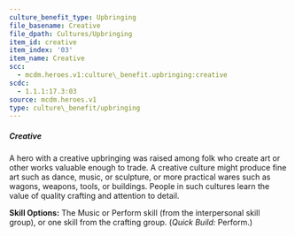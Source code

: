 ```yaml
---
culture_benefit_type: Upbringing
file_basename: Creative
file_dpath: Cultures/Upbringing
item_id: creative
item_index: '03'
item_name: Creative
scc:
  - mcdm.heroes.v1:culture\_benefit.upbringing:creative
scdc:
  - 1.1.1:17.3:03
source: mcdm.heroes.v1
type: culture\_benefit/upbringing
---
```


##### Creative

A hero with a creative upbringing was raised among folk who create art or other works valuable enough to trade. A creative culture might produce fine art such as dance, music, or sculpture, or more practical wares such as wagons, weapons, tools, or buildings. People in such cultures learn the value of quality crafting and attention to detail.

**Skill Options:** The Music or Perform skill (from the interpersonal skill group), or one skill from the crafting group. (*Quick Build:* Perform.)
